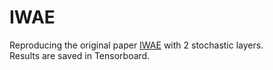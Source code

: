 # IWAE

Reproducing the original paper [IWAE](https://arxiv.org/pdf/1509.00519.pdf) with 2 stochastic layers.  
Results are saved in Tensorboard.

